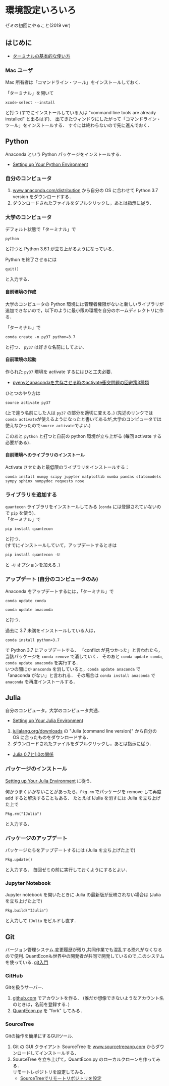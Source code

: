 # 環境設定いろいろ
ゼミの初回にやること(2019 ver)

## はじめに

* [ターミナルの基本的な使い方](http://hwb.ecc.u-tokyo.ac.jp/current/information/cui/terminal/)

### Mac ユーザ

Mac 所有者は「コマンドライン・ツール」をインストールしておく．

「ターミナル」を開いて

```
xcode-select --install
```

と打つ (すでにインストールしている人は "command line tools are already installed" と出るはず)．
出てきたウィンドウにしたがって「コマンドライン・ツール」をインストールする．
すぐには終わらないので先に進んでおく．


## Python

Anaconda という Python パッケージをインストールする．
* [Setting up Your Python Environment](http://quant-econ.net/py/getting_started.html)

### 自分のコンピュータ

1. www.anaconda.com/distribution から自分の OS に合わせて Python 3.7 version をダウンロードする．
2. ダウンロードされたファイルをダブルクリックし，あとは指示に従う．

### 大学のコンピュータ

デフォルト状態で「ターミナル」で

```
python
```

と打つと Python 3.6.1 が立ち上がるようになっている．

Python を終了させるには

```
quit()
```

と入力する．

#### 自前環境の作成

大学のコンピュータの Python 環境には管理者権限がないと新しいライブラリが追加できないので，以下のように最小限の環境を自分のホームディレクトリに作る．

「ターミナル」で
```
conda create -n py37 python=3.7
```

と打つ．
`py37` は好きな名前にしてよい．

#### 自前環境の起動

作られた `py37` 環境を activate するにはひと工夫必要．

* [pyenvとanacondaを共存させる時のactivate衝突問題の回避策3種類](http://qiita.com/y__sama/items/f732bb7bec2bff355b69)

ひとつのやり方は

```
source activate py37
```

(上で違う名前にした人は `py37` の部分を適切に変える．)
(先述のリンクでは`conda activate`が使えるようになったと書いてあるが,大学のコンピュータでは使えなかったので`source activate`でよい.)

このあと `python` と打つと自前の python 環境が立ち上がる (毎回 activate する必要がある)．

#### 自前環境へのライブラリのインストール

Activate させたあと最低限のライブラリをインストールする：

```
conda install numpy scipy jupyter matplotlib numba pandas statsmodels sympy sphinx numpydoc requests nose
```

### ライブラリを追加する

`quantecon` ライブラリをインストールしてみる (`conda` には登録されていないので `pip` を使う)．  
「ターミナル」で

```
pip install quantecon
```

と打つ．  
(すでにインストールしていて，アップデートするときは

```
pip install quantecon -U
```

と `-U` オプションを加える．)

### アップデート (自分のコンピュータのみ)

Anaconda をアップデートするには，「ターミナル」で

```
conda update conda
```

```
conda update anaconda
```

と打つ．

過去に 3.7 未満をインストールしている人は，

```
conda install python=3.7
```

で Python 3.7 にアップデートする．
「conflict が見つかった」と言われたら，当該パッケージを `conda remove` で消していく．
そのあと `conda update conda`, `conda update anaconda` を実行する．  
いつの間にか `anaconda` を消していると，`conda update anaconda` で「anaconda がない」と言われる．
その場合は `conda install anaconda` で `anaconda` を再度インストールする．


## Julia

自分のコンピュータ，大学のコンピュータ共通．

* [Setting up Your Julia Environment](http://quant-econ.net/jl/getting_started.html)

1. [julialang.org/downloads](http://julialang.org/downloads/) の "Julia (command line version)" から自分の OS に合ったものをダウンロードする．
2. ダウンロードされたファイルをダブルクリックし，あとは指示に従う．

* [Julia 0.7と1.0の関係](https://qiita.com/bicycle1885/items/9f9297d34d5f2ad56358)

### パッケージのインストール

[Setting up Your Julia Environment](http://quant-econ.net/jl/getting_started.html) に従う．

何かうまくいかないことがあったら，`Pkg.rm` でパッケージを remove して再度 add すると解決することもある．
たとえば IJulia を消すには Julia を立ち上げた上で

```
Pkg.rm("IJulia")
```

と入力する．

### パッケージのアップデート

パッケージたちをアップデートするには (Julia を立ち上げた上で)

```
Pkg.update()
```

と入力する．
毎回ゼミの前に実行しておくようにするとよい．

### Jupyter Notebook

Jupyter notebook を開いたときに Julia の最新版が反映されない場合は (Julia を立ち上げた上で)

```
Pkg.build("IJulia")
```

と入力して `IJulia` をビルドし直す．



## Git
バージョン管理システム.変更履歴が残り,共同作業でも混乱する恐れがなくなるので便利.
QuantEconも世界中の開発者が共同で開発しているので,このシステムを使っている.
[git入門](https://backlog.com/ja/git-tutorial/intro/intro1_1.html)


### GitHub

Gitを扱うサーバー.

1. [github.com](https://github.com) でアカウントを作る．
   (誰だか想像できないようなアカウント名のときは，名前を登録する．)
2. [QuantEcon.py](https://github.com/QuantEcon/QuantEcon.py) を "fork" してみる．

### SourceTree

Gitの操作を簡単にするGUIツール.

1. Git の GUI クライアント SourceTree を www.sourcetreeapp.com からダウンロードしてインストールする．
2. SourceTree を立ち上げて，QuantEcon.py のローカルクローンを作ってみる．  
   リモートレポジトリを設定してみる．
   * [SourceTreeでリモートリポジトリを設定](http://blog.shinji.asia/sourcetree_git/#rem_repo)
